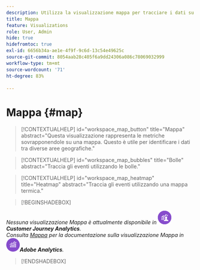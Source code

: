 ```yaml
---
description: Utilizza la visualizzazione mappa per tracciare i dati su una visualizzazione mappa geografica
title: Mappa
feature: Visualizations
role: User, Admin
hide: true
hidefromtoc: true
exl-id: 6656b34a-ae1e-4f9f-9c6d-13c54e49625c
source-git-commit: 8054aab28c405f6a9dd24306a086c78069032999
workflow-type: tm+mt
source-wordcount: '71'
ht-degree: 83%

---
```


# Mappa {#map}

<!-- markdownlint-disable MD034 -->

>[!CONTEXTUALHELP]
>id="workspace_map_button"
>title="Mappa"
>abstract="Questa visualizzazione rappresenta le metriche sovrapponendole su una mappa. Questo è utile per identificare i dati tra diverse aree geografiche."

<!-- markdownlint-enable MD034 -->

<!-- markdownlint-disable MD034 -->

>[!CONTEXTUALHELP]
>id="workspace_map_bubbles"
>title="Bolle"
>abstract="Traccia gli eventi utilizzando le bolle."

<!-- markdownlint-enable MD034 -->

<!-- markdownlint-disable MD034 -->

>[!CONTEXTUALHELP]
>id="workspace_map_heatmap"
>title="Heatmap"
>abstract="Traccia gli eventi utilizzando una mappa termica."

<!-- markdownlint-enable MD034 -->

>[!BEGINSHADEBOX]

_Nessuna visualizzazione Mappa è attualmente disponibile in_ ![CustomerJourneyAnalytics](/help/assets/icons/CustomerJourneyAnalytics.svg) _&#x200B;**Customer Journey Analytics**._<br/>_Consulta [Mappa](https://experienceleague.adobe.com/it/docs/analytics/analyze/analysis-workspace/visualizations/map-visualization) per la documentazione sulla visualizzazione Mappa in_ ![AdobeAnalytics](/help/assets/icons/AdobeAnalytics.svg) _&#x200B;**Adobe Analytics**._

>[!ENDSHADEBOX]
